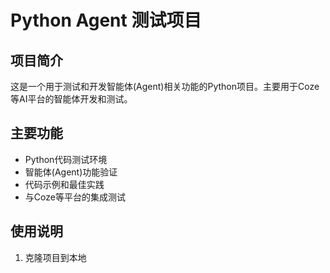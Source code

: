 # Python Agent 测试项目

## 项目简介
这是一个用于测试和开发智能体(Agent)相关功能的Python项目。主要用于Coze等AI平台的智能体开发和测试。

## 主要功能
- Python代码测试环境
- 智能体(Agent)功能验证
- 代码示例和最佳实践
- 与Coze等平台的集成测试

## 使用说明
1. 克隆项目到本地
